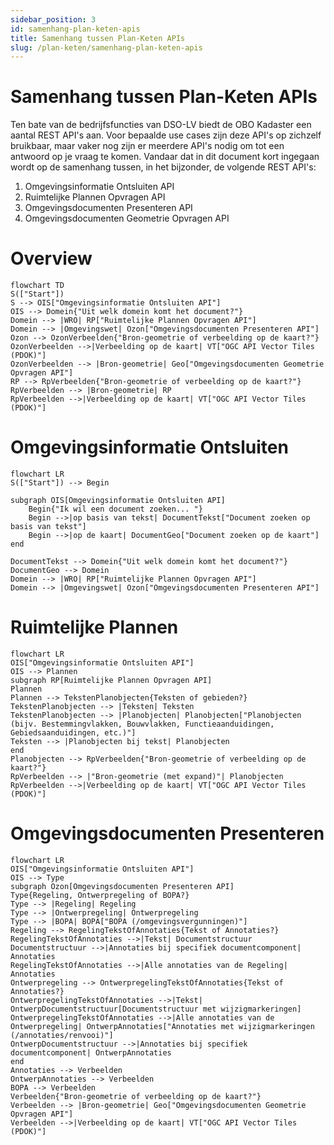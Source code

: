 ```yaml
---
sidebar_position: 3
id: samenhang-plan-keten-apis
title: Samenhang tussen Plan-Keten APIs
slug: /plan-keten/samenhang-plan-keten-apis
---
```


# Samenhang tussen Plan-Keten APIs

Ten bate van de bedrijfsfuncties van DSO-LV biedt de OBO Kadaster een aantal REST API's aan. Voor bepaalde use cases zijn deze API's op zichzelf bruikbaar, maar vaker nog zijn er meerdere API's nodig om tot een antwoord op je vraag te komen. Vandaar dat in dit document kort ingegaan wordt op de samenhang tussen, in het bijzonder, de volgende REST API's:
1. Omgevingsinformatie Ontsluiten API
2. Ruimtelijke Plannen Opvragen API
3. Omgevingsdocumenten Presenteren API
4. Omgevingsdocumenten Geometrie Opvragen API

# Overview

```mermaid
flowchart TD
S(["Start"])
S --> OIS["Omgevingsinformatie Ontsluiten API"]
OIS --> Domein{"Uit welk domein komt het document?"}
Domein --> |WRO| RP["Ruimtelijke Plannen Opvragen API"]
Domein --> |Omgevingswet| Ozon["Omgevingsdocumenten Presenteren API"]
Ozon --> OzonVerbeelden{"Bron-geometrie of verbeelding op de kaart?"}
OzonVerbeelden -->|Verbeelding op de kaart| VT["OGC API Vector Tiles (PDOK)"]
OzonVerbeelden --> |Bron-geometrie| Geo["Omgevingsdocumenten Geometrie Opvragen API"]
RP --> RpVerbeelden{"Bron-geometrie of verbeelding op de kaart?"}
RpVerbeelden --> |Bron-geometrie| RP
RpVerbeelden -->|Verbeelding op de kaart| VT["OGC API Vector Tiles (PDOK)"]
```

# Omgevingsinformatie Ontsluiten

```mermaid
flowchart LR
S(["Start"]) --> Begin

subgraph OIS[Omgevingsinformatie Ontsluiten API]
    Begin{"Ik wil een document zoeken... "}
    Begin -->|op basis van tekst| DocumentTekst["Document zoeken op basis van tekst"]
    Begin -->|op de kaart| DocumentGeo["Document zoeken op de kaart"]
end

DocumentTekst --> Domein{"Uit welk domein komt het document?"}
DocumentGeo --> Domein
Domein --> |WRO| RP["Ruimtelijke Plannen Opvragen API"]
Domein --> |Omgevingswet| Ozon["Omgevingsdocumenten Presenteren API"]
```

# Ruimtelijke Plannen

```mermaid
flowchart LR
OIS["Omgevingsinformatie Ontsluiten API"]
OIS --> Plannen
subgraph RP[Ruimtelijke Plannen Opvragen API]
Plannen
Plannen --> TekstenPlanobjecten{Teksten of gebieden?}
TekstenPlanobjecten --> |Teksten| Teksten
TekstenPlanobjecten --> |Planobjecten| Planobjecten["Planobjecten (bijv. Bestemmingvlakken, Bouwvlakken, Functieaanduidingen, Gebiedsaanduidingen, etc.)"]
Teksten --> |Planobjecten bij tekst| Planobjecten
end
Planobjecten --> RpVerbeelden{"Bron-geometrie of verbeelding op de kaart?"}
RpVerbeelden --> |"Bron-geometrie (met expand)"| Planobjecten
RpVerbeelden -->|Verbeelding op de kaart| VT["OGC API Vector Tiles (PDOK)"]
```

# Omgevingsdocumenten Presenteren

```mermaid
flowchart LR
OIS["Omgevingsinformatie Ontsluiten API"]
OIS --> Type
subgraph Ozon[Omgevingsdocumenten Presenteren API]
Type{Regeling, Ontwerpregeling of BOPA?}
Type --> |Regeling| Regeling
Type --> |Ontwerpregeling| Ontwerpregeling
Type --> |BOPA| BOPA["BOPA (/omgevingsvergunningen)"]
Regeling --> RegelingTekstOfAnnotaties{Tekst of Annotaties?}
RegelingTekstOfAnnotaties -->|Tekst| Documentstructuur
Documentstructuur -->|Annotaties bij specifiek documentcomponent| Annotaties
RegelingTekstOfAnnotaties -->|Alle annotaties van de Regeling| Annotaties
Ontwerpregeling --> OntwerpregelingTekstOfAnnotaties{Tekst of Annotaties?}
OntwerpregelingTekstOfAnnotaties -->|Tekst| OntwerpDocumentstructuur[Documentstructuur met wijzigmarkeringen]
OntwerpregelingTekstOfAnnotaties -->|Alle annotaties van de Ontwerpregeling| OntwerpAnnotaties["Annotaties met wijzigmarkeringen (/annotaties/renvooi)"]
OntwerpDocumentstructuur -->|Annotaties bij specifiek documentcomponent| OntwerpAnnotaties
end
Annotaties --> Verbeelden
OntwerpAnnotaties --> Verbeelden
BOPA --> Verbeelden
Verbeelden{"Bron-geometrie of verbeelding op de kaart?"}
Verbeelden --> |Bron-geometrie| Geo["Omgevingsdocumenten Geometrie Opvragen API"]
Verbeelden -->|Verbeelding op de kaart| VT["OGC API Vector Tiles (PDOK)"]
```


